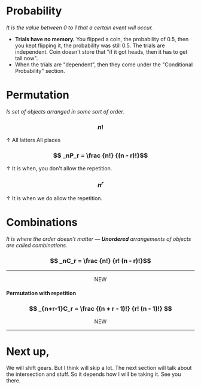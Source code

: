 # Probability
*It is the value between 0 to 1 that a certain event will occur.* 

-  **Trials have no memory.** You flipped a coin, the probability of 0.5, then you kept flipping it, the probability was still 0.5. The trials are independent. Coin doesn't store that "if it got heads, then it has to get tail now".
- When the trials are "dependent", then they come under the "Conditional Probability" section.

# Permutation
*Is set of objects arranged in some sort of order.*
### $$ n! $$
↑ All latters All places

### $$ _nP_r = \frac {n!} {(n - r)!}$$
↑ It is when, you don't allow the repetition.

### $$ n^r $$
↑ It is when we do allow the repetition.

# Combinations
*It is where the order doesn't matter — **Unordered** arrangements of objects are called combinations.*

### $$ _nC_r = \frac {n!} {r! (n - r)!}$$
___
<center> NEW </center>

#### Permutation with repetition
### $$ _{n+r-1}C_r = \frac {(n + r - 1)!} {r! (n - 1)!} $$

<center> NEW </center>

___

# Next up,
We will shift gears. But I think will skip a lot. The next section will talk about the intersection and stuff. So it depends how I will be taking it. 
See you there.